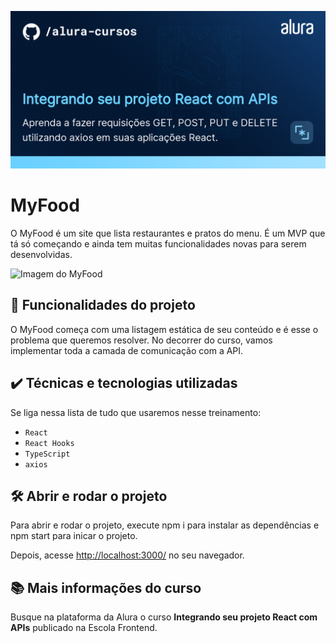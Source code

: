 ![Integrando seu projeto React com APIs](thumbnail.png)

# MyFood

O MyFood é um site que lista restaurantes e pratos do menu. 
É um MVP que tá só começando e ainda tem muitas funcionalidades novas para serem desenvolvidas.

<img src="screencapture.png" alt="Imagem do MyFood" width="50%">


## 🔨 Funcionalidades do projeto

O MyFood começa com uma listagem estática de seu conteúdo e é esse o problema que queremos resolver.
No decorrer do curso, vamos implementar toda a camada de comunicação com a API.

## ✔️ Técnicas e tecnologias utilizadas

Se liga nessa lista de tudo que usaremos nesse treinamento:

- `React`
- `React Hooks`
- `TypeScript`
- `axios`

## 🛠️ Abrir e rodar o projeto

Para abrir e rodar o projeto, execute npm i para instalar as dependências e npm start para inicar o projeto.

Depois, acesse <a href="http://localhost:3000/">http://localhost:3000/</a> no seu navegador.

## 📚 Mais informações do curso

Busque na plataforma da Alura o curso **Integrando seu projeto React com APIs** publicado na Escola Frontend.